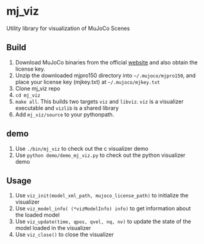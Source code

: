 # mj_viz
Utility library for visualization of MuJoCo Scenes

## Build
1. Download MuJoCo binaries from the official [website](http://www.mujoco.org/) and also obtain the license key.
2. Unzip the downloaded mjpro150 directory into `~/.mujoco/mjpro150`, and place your license key (mjkey.txt) at `~/.mujoco/mjkey.txt`
3. Clone mj_viz repo 
4. `cd mj_viz`
5. `make all`. This builds two targets `viz` and `libviz`. `viz` is a visualizer executable and `vizlib` is a shared library
6. Add `mj_viz/source` to your pythonpath.


## demo
1. Use `./bin/mj_viz` to check out the c visualizer demo 
1. Use `python demo/demo_mj_viz.py` to check out the python visualizer demo 


## Usage
1. Use `viz_init(model_xml_path, mujoco_license_path)` to initialize the visualizer
2. Use `viz_model_info( (*vizModelInfo) info)` to get information about the loaded model
3. Use `viz_update(time, qpos, qvel, nq, nv)` to update the state of the model loaded in the visualizer
4. Use `viz_close()` to close the visualizer
